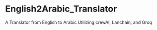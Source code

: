 # English2Arabic_Translator
A Translator from English to Arabic Utilizing crewAI, Lanchain, and Groq

